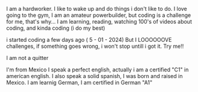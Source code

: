 I am a hardworker.
I like to wake up and do things i don't like to do.
I love going to the gym, I am an amateur powerbuilder, but coding is a challenge for me, that's why...
  I am learning, reading, watching 100's of videos about coding, and kinda coding (i do my best)

i started coding a few days ago ( 5 - 01 - 2024) 
  But I LOOOOOOVE challenges, if something goes wrong, i won't stop untill i got it. Try me!!

I am not a quitter

I'm from Mexico
  I speak a perfect english, actually i am a certified "C1" in american english.
  I also speak a solid spanish, I was born and raised in Mexico.
  I am learnig German, I am certified in German "A1" 
